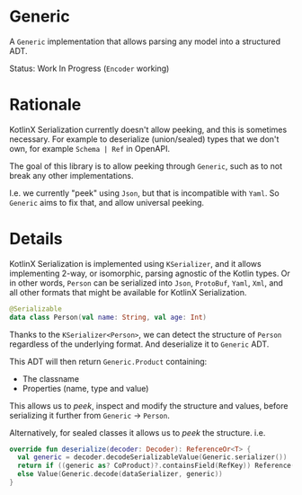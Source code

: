 # Generic

A `Generic` implementation that allows parsing any model into a structured ADT.

Status: Work In Progress (`Encoder` working)

# Rationale

KotlinX Serialization currently doesn't allow peeking, and this is sometimes necessary.
For example to deserialize (union/sealed) types that we don't own,
for example `Schema | Ref` in OpenAPI.

The goal of this library is to allow peeking through `Generic`,
such as to not break any other implementations.

I.e. we currently "peek" using `Json`, but that is incompatible with `Yaml`.
So `Generic` aims to fix that, and allow universal peeking.

# Details

KotlinX Serialization is implemented using `KSerializer`,
and it allows implementing 2-way, or isomorphic, parsing agnostic of the Kotlin types.
Or in other words, `Person` can be serialized into `Json`, `ProtoBuf`, `Yaml`, `Xml`,
and all other formats that might be available for KotlinX Serialization.

```kotlin
@Serializable
data class Person(val name: String, val age: Int) 
```

Thanks to the `KSerializer<Person>`,
we can detect the structure of `Person` regardless of the underlying format.
And deserialize it to `Generic` ADT.

This ADT will then return `Generic.Product` containing:

- The classname
- Properties (name, type and value)

This allows us to _peek_, inspect and modify the structure and values,
before serializing it further from `Generic` -> `Person`.

Alternatively, for sealed classes it allows us to _peek_ the structure.
i.e.

```kotlin
override fun deserialize(decoder: Decoder): ReferenceOr<T> {
  val generic = decoder.decodeSerializableValue(Generic.serializer())
  return if ((generic as? CoProduct)?.containsField(RefKey)) Reference((generic[RefKey] as Primitive).value)
  else Value(Generic.decode(dataSerializer, generic))
}
```
